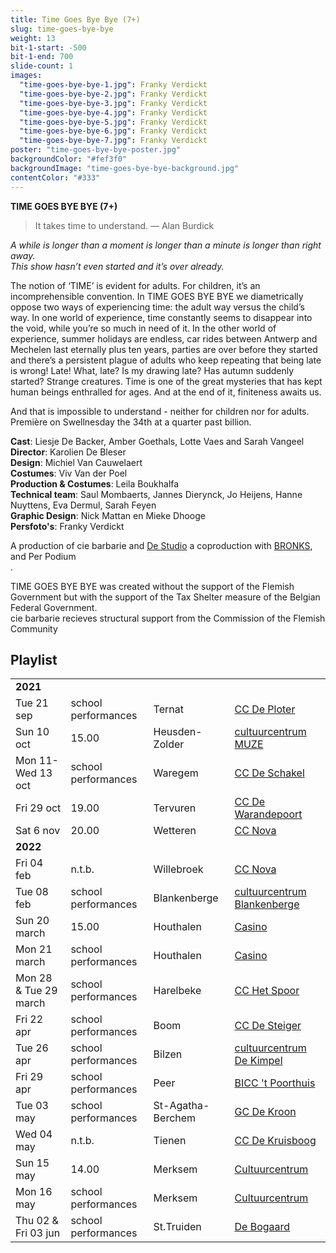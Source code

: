 ```yaml
---
title: Time Goes Bye Bye (7+)
slug: time-goes-bye-bye
weight: 13
bit-1-start: -500
bit-1-end: 700
slide-count: 1
images:
  "time-goes-bye-bye-1.jpg": Franky Verdickt
  "time-goes-bye-bye-2.jpg": Franky Verdickt
  "time-goes-bye-bye-3.jpg": Franky Verdickt
  "time-goes-bye-bye-4.jpg": Franky Verdickt
  "time-goes-bye-bye-5.jpg": Franky Verdickt
  "time-goes-bye-bye-6.jpg": Franky Verdickt
  "time-goes-bye-bye-7.jpg": Franky Verdickt
poster: "time-goes-bye-bye-poster.jpg"
backgroundColor: "#fef3f0"
backgroundImage: "time-goes-bye-bye-background.jpg"
contentColor: "#333"
---
```


**TIME GOES BYE BYE (7+)**<br>

> It takes time to understand.
> — Alan Burdick

<em>A while is longer than a moment is longer than a minute is longer than right away. </em><br>
<em>This show hasn’t even started and it’s over already. </em><br>

The notion of ‘TIME’ is evident for adults. For children, it’s an incomprehensible convention. In TIME GOES BYE BYE we diametrically oppose two ways of experiencing time: the adult way versus the child’s way.
In one world of experience, time constantly seems to disappear into the void, while you’re so much in need of it.
In the other world of experience, summer holidays are endless, car rides between Antwerp and Mechelen last eternally plus ten years, parties are over before they started and there’s a persistent plague of adults who keep repeating that being late is wrong! Late! What, late? Is my drawing late? Has autumn suddenly started? Strange creatures.
Time is one of the great mysteries that has kept human beings enthralled for ages.
And at the end of it, finiteness awaits us.

And that is impossible to understand - neither for children nor for adults.
Première on Swellnesday the 34th at a quarter past billion.

**Cast**: Liesje De Backer, Amber Goethals, Lotte Vaes and Sarah Vangeel<br>
**Director**: Karolien De Bleser<br>
**Design**: Michiel Van Cauwelaert<br>
**Costumes**: Viv Van der Poel<br>
**Production & Costumes**: Leila Boukhalfa<br>
**Technical team**: Saul Mombaerts, Jannes Dierynck, Jo Heijens, Hanne Nuyttens, Eva Dermul, Sarah Feyen<br>
**Graphic Design**: Nick Mattan en Mieke Dhooge<br>
**Persfoto's**: Franky Verdickt<br>

A production of cie barbarie and <a href="http://www.destudio.com/">De Studio</a>
a coproduction with <a href="https://www.bronks.be/nl/">BRONKS</a>, and Per Podium<br>.

TIME GOES BYE BYE was created without the support of the Flemish Government but with the support of the Tax Shelter measure of the Belgian Federal Government.<br>
cie barbarie recieves structural support from the Commission of the Flemish Community

## Playlist

<div class="table-responsive">
<table class="playlist">
  
<tr><td colspan="5"><strong>2021</strong></td></tr>
<tr><td>Tue 21 sep</td><td>school performances</td><td>Ternat</td><td><a href="https://www.ccdeploter.be/">CC De Ploter</a></td></tr>
<tr><td>Sun 10 oct</td><td>15.00</td><td>Heusden-Zolder</td><td><a href="https://www.muze.be/">cultuurcentrum MUZE</a></td></tr>
<tr><td>Mon 11-Wed 13 oct</td><td>school performances</td><td>Waregem</td><td><a href="https://www.ccdeschakel.be/">CC De Schakel</a></td></tr>
<tr><td>Fri 29 oct</td><td>19.00</td><td>Tervuren</td><td><a href="https://www.dewarandepoort.be/">CC De Warandepoort</a></td></tr>
<tr><td>Sat 6 nov</td><td>20.00</td><td>Wetteren</td><td><a href="https://www.ccnovawetteren.be/">CC Nova</a></td></tr>
<tr><td colspan="5"><strong>2022</strong></td></tr>
<tr><td>Fri 04 feb</td><td>n.t.b.</td><td>Willebroek</td><td><a href="https://www.willebroek.be/nl/cc-de-ster/">CC Nova</a></td></tr>
<tr><td>Tue 08 feb</td><td>school performances</td><td>Blankenberge</td><td><a href="https://www.blankenberge.be/cultuur">cultuurcentrum Blankenberge</a></td></tr>
<tr><td>Sun 20 march</td><td>15.00</td><td>Houthalen</td><td><a href="https://casino.houthalen-helchteren.be/">Casino</a></td></tr>
<tr><td>Mon 21 march</td><td>school performances</td><td>Houthalen</td><td><a href="https://casino.houthalen-helchteren.be/">Casino</a></td></tr>
<tr><td>Mon 28 & Tue 29 march</td><td>school performances</td><td>Harelbeke</td><td><a href="https://www.cchetspoor.be/">CC Het Spoor</a></td></tr>
<tr><td>Fri 22 apr</td><td>school performances</td><td>Boom</td><td><a href="https://www.desteigerboom.be/">CC De Steiger</a></td></tr>
<tr><td>Tue 26 apr</td><td>school performances</td><td>Bilzen</td><td><a href="https://www.dekimpel.be/">cultuurcentrum De Kimpel</a></td></tr>
<tr><td>Fri 29 apr</td><td>school performances</td><td>Peer</td><td><a href="https://www.biccpeer.be/">BICC 't Poorthuis</a></td></tr>
<tr><td>Tue 03 may</td><td>school performances</td><td>St-Agatha-Berchem</td><td><a href="https://www.gcdekroon.be/">GC De Kroon</a></td></tr>
<tr><td>Wed 04 may</td><td>n.t.b.</td><td>Tienen</td><td><a href=https://dekruisboog.tienen.be/>CC De Kruisboog</a></td></tr>
<tr><td>Sun 15 may</td><td>14.00</td><td>Merksem</td><td><a href="https://www.ccmerksem.be/">Cultuurcentrum</a></td></tr>
<tr><td>Mon 16 may</td><td>school performances</td><td>Merksem</td><td><a href="https://www.ccmerksem.be/">Cultuurcentrum</a></td></tr>
<tr><td>Thu 02 & Fri 03 jun</td><td>school performances</td><td>St.Truiden</td><td><a href="https://www.debogaard.be/">De Bogaard</a></td></tr>

</table>
</div>
